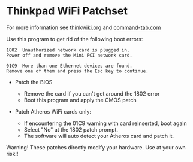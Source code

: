 # Thinkpad WiFi Patchset

For more information see [thinkwiki.org] and [command-tab.com]

[thinkwiki.org]:
http://www.thinkwiki.org/wiki/Problem_with_unauthorized_MiniPCI_network_card
[command-tab.com]:
http://www.command-tab.com/2006/02/26/thinkpad-1802-error-fix/

Use this program to get rid of the following boot errors:

    1802  Unauthorized network card is plugged in. 
    Power off and remove the Mini PCI network card.

    01C9  More than one Ethernet devices are found. 
    Remove one of them and press the Esc key to continue.

- Patch the BIOS
  - Remove the card if you can't get around the 1802 error
  - Boot this program and apply the CMOS patch

- Patch Atheros WiFi cards only:
  - If encountering the 01C9 warning with card reinserted, boot again
  - Select "No" at the 1802 patch prompt.
  - The software will auto detect your Atheros card and patch it.

Warning! These patches directly modify your hardware.
Use at your own risk!!

